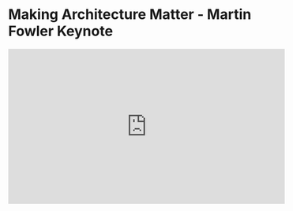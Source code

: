 # Making Architecture Matter - Martin Fowler Keynote
<iframe
    width="560"
    height="315"
    src="https://www.youtube.com/embed/DngAZyWMGR0"
    frameborder="0"
    allowfullscreen
></iframe>
